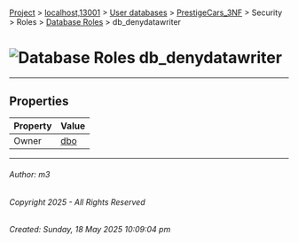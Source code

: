 #### 

[Project](../../../../../../index.md) > [localhost,13001](../../../../../index.md) > [User databases](../../../../index.md) > [PrestigeCars_3NF](../../../index.md) > Security > Roles > [Database Roles](Database_Roles.md) > db_denydatawriter

# ![Database Roles](../../../../../../Images/Role_Database32.png) db_denydatawriter

---

## <a name="#properties"></a>Properties

| Property | Value |
|---|---|
| Owner | [dbo](../../Users/_dbo.md) |


---

###### Author:  m3

###### Copyright 2025 - All Rights Reserved

###### Created: Sunday, 18 May 2025 10:09:04 pm


